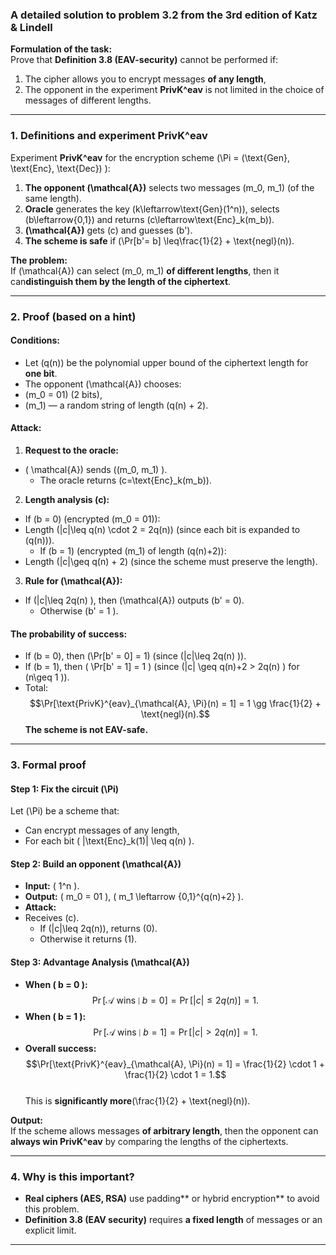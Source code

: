 ### **A detailed solution to problem 3.2 from the 3rd edition of Katz & Lindell**  

**Formulation of the task:**  
Prove that **Definition 3.8 (EAV-security)** cannot be performed if:  
1. The cipher allows you to encrypt messages **of any length**,  
2. The opponent in the experiment **PrivK^eav** is not limited in the choice of messages of different lengths.  
---

### **1. Definitions and experiment PrivK^eav**  
Experiment **PrivK^eav** for the encryption scheme \(\Pi = (\text{Gen}, \text{Enc}, \text{Dec}) \):  
1. **The opponent \(\mathcal{A}\)** selects two messages \(m_0, m_1\) (of the same length).  
2. **Oracle** generates the key \(k\leftarrow\text{Gen}(1^n)\), selects \(b\leftarrow\{0,1\}\) and returns \(c\leftarrow\text{Enc}_k(m_b)\).
3. **\(\mathcal{A}\)** gets \(c\) and guesses \(b'\).  
4. **The scheme is safe** if \(\Pr[b'= b] \leq\frac{1}{2} + \text{negl}(n)\).  

**The problem:**  
If \(\mathcal{A}\) can select \(m_0, m_1\) **of different lengths**, then it can**distinguish them by the length of the ciphertext**.  

---

### **2. Proof (based on a hint)**  

#### **Conditions:**  
- Let \(q(n)\) be the polynomial upper bound of the ciphertext length for **one bit**.  
- The opponent \(\mathcal{A}\) chooses:
- \(m_0 = 01\) (2 bits),
- \(m_1\) — a random string of length \(q(n) + 2\).  

#### **Attack:**  
1. **Request to the oracle:**
- \( \mathcal{A}\) sends \((m_0, m_1) \).  
   - The oracle returns \(c=\text{Enc}_k(m_b)\).  

2. **Length analysis \(c\):**
- If \(b = 0\) (encrypted \(m_0 = 01\)):
- Length \(|c|\leq q(n) \cdot 2 = 2q(n)\) (since each bit is expanded to \(q(n)\)).  
   - If \(b = 1\) (encrypted \(m_1\) of length \(q(n)+2\)):
- Length \(|c|\geq q(n) + 2\) (since the scheme must preserve the length).  

3. **Rule for \(\mathcal{A}\):**
- If \(|c|\leq 2q(n) \), then \(\mathcal{A}\) outputs \(b' = 0\).  
   - Otherwise \(b' = 1 \).  

#### **The probability of success:**  
- If \(b = 0\), then \(\Pr[b' = 0] = 1\) (since \(|c|\leq 2q(n) \)).  
- If \(b = 1\), then \( \Pr[b' = 1] = 1 \) (since \(|c| \geq q(n)+2 > 2q(n) \) for \(n\geq 1 \)).  
- Total:
$$\Pr[\text{PrivK}^{eav}_{\mathcal{A}, \Pi}(n) = 1] = 1 \gg \frac{1}{2} + \text{negl}(n).$$
**The scheme is not EAV-safe.**  

---

### **3. Formal proof**  

#### **Step 1: Fix the circuit \(\Pi\)**  
Let \(\Pi\) be a scheme that:  
- Can encrypt messages of any length,  
- For each bit \( |\text{Enc}_k(1)| \leq q(n) \).  

#### **Step 2: Build an opponent \(\mathcal{A}\)**  
- **Input:** \( 1^n \).  
- **Output:** \( m_0 = 01 \), \( m_1 \leftarrow \{0,1\}^{q(n)+2} \).  
- **Attack:**
- Receives \(c\).  
  - If \(|c|\leq 2q(n)\), returns \(0\).  
  - Otherwise it returns \(1\).  

#### **Step 3: Advantage Analysis \(\mathcal{A}\)**  
- **When \( b = 0 \):**  
  $$\Pr[\mathcal{A} \text{ wins} \mid b=0] = \Pr[|c| \leq 2q(n)] = 1.$$  
- **When \( b = 1 \):**  
  $$\Pr[\mathcal{A} \text{ wins} \mid b=1] = \Pr[|c| > 2q(n)] = 1.$$  
- **Overall success:**  
  $$\Pr[\text{PrivK}^{eav}_{\mathcal{A}, \Pi}(n) = 1] = \frac{1}{2} \cdot 1 + \frac{1}{2} \cdot 1 = 1.$$  
  This is **significantly more**\(\frac{1}{2} + \text{negl}(n)\).  

**Output:**  
If the scheme allows messages **of arbitrary length**, then the opponent can **always win PrivK^eav** by comparing the lengths of the ciphertexts.  

---

### **4. Why is this important?**  
- **Real ciphers (AES, RSA)** use padding** or hybrid encryption** to avoid this problem.  
- **Definition 3.8 (EAV security)** requires **a fixed length** of messages or an explicit limit.  

---
